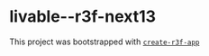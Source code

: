 # livable--r3f-next13

This project was bootstrapped with [`create-r3f-app`](https://github.com/utsuboco/create-r3f-app)
